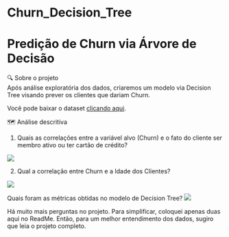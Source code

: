 # Churn_Decision_Tree

# Predição de Churn via Árvore de Decisão 

🔍 Sobre o projeto <br> 
Após análise exploratória dos dados, criaremos um modelo via Decision Tree visando prever os clientes que dariam Churn.

Você pode baixar o dataset <a href="[https://www.kaggle.com/datasets/nelgiriyewithana/global-youtube-statistics-2023/data](https://www.kaggle.com/datasets/cybersimar08/binary-classification-of-bank-churn-synthetic-data)" target="_blank">clicando aqui</a>.

🗺️ Análise descritiva <br>

1. Quais as correlações entre a variável alvo (Churn) e o fato do cliente ser membro ativo ou ter cartão de crédito?
<img src="https://i.ibb.co/5hKHVzw/churn-1.png">

2. Qual a correlação entre Churn e a Idade dos Clientes? 
<img src="https://i.ibb.co/hM0PgWV/churn-3.png">

Quais foram as métricas obtidas no modelo de Decision Tree? 
<img src="https://i.ibb.co/THHj5YP/carbon-5.png">

Há muito mais perguntas no projeto. Para simplificar, coloquei apenas duas aqui no ReadMe. Então, para um melhor entendimento dos dados, sugiro que leia o projeto completo.
